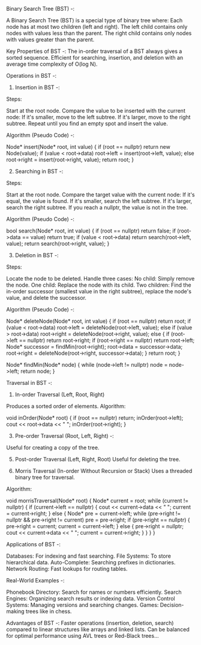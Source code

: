 Binary Search Tree (BST) -: 

A Binary Search Tree (BST) is a special type of binary tree where:
Each node has at most two children (left and right).
The left child contains only nodes with values less than the parent.
The right child contains only nodes with values greater than the parent.

Key Properties of BST -: 
The in-order traversal of a BST always gives a sorted sequence.
Efficient for searching, insertion, and deletion with an average time complexity of O(log N).

Operations in BST -: 

1. Insertion in BST -:
   
Steps:

Start at the root node.
Compare the value to be inserted with the current node:
If it's smaller, move to the left subtree.
If it's larger, move to the right subtree.
Repeat until you find an empty spot and insert the value.


Algorithm (Pseudo Code) -: 

Node* insert(Node* root, int value) {
    if (root == nullptr) 
        return new Node(value);
    if (value < root->data)
        root->left = insert(root->left, value);
    else
        root->right = insert(root->right, value);
    return root;
}


2. Searching in BST -:
   
Steps:

Start at the root node.
Compare the target value with the current node:
If it's equal, the value is found.
If it's smaller, search the left subtree.
If it's larger, search the right subtree.
If you reach a nullptr, the value is not in the tree.

Algorithm (Pseudo Code) -: 

bool search(Node* root, int value) {
    if (root == nullptr) return false;
    if (root->data == value) return true;
    if (value < root->data) 
        return search(root->left, value);
    return search(root->right, value);
}


3. Deletion in BST -:
   
Steps:

Locate the node to be deleted.
Handle three cases:
No child: Simply remove the node.
One child: Replace the node with its child.
Two children: Find the in-order successor (smallest value in the right subtree), 
replace the node's value, and delete the successor.

Algorithm (Pseudo Code) -: 

Node* deleteNode(Node* root, int value) {
    if (root == nullptr) return root;
    if (value < root->data)
        root->left = deleteNode(root->left, value);
    else if (value > root->data)
        root->right = deleteNode(root->right, value);
    else {
        if (root->left == nullptr) return root->right;
        if (root->right == nullptr) return root->left;
        Node* successor = findMin(root->right);
        root->data = successor->data;
        root->right = deleteNode(root->right, successor->data);
    }
    return root;
}

Node* findMin(Node* node) {
    while (node->left != nullptr) node = node->left;
    return node;
}

Traversal in BST -: 

1. In-order Traversal (Left, Root, Right)
   
Produces a sorted order of elements. Algorithm:

void inOrder(Node* root) {
    if (root == nullptr) return;
    inOrder(root->left);
    cout << root->data << " ";
    inOrder(root->right);
}

3. Pre-order Traversal (Root, Left, Right) -:
   
Useful for creating a copy of the tree.

5. Post-order Traversal (Left, Right, Root)
Useful for deleting the tree.

7. Morris Traversal (In-order Without Recursion or Stack)
Uses a threaded binary tree for traversal.

Algorithm:

void morrisTraversal(Node* root) {
    Node* current = root;
    while (current != nullptr) {
        if (current->left == nullptr) {
            cout << current->data << " ";
            current = current->right;
        } else {
            Node* pre = current->left;
            while (pre->right != nullptr && pre->right != current)
                pre = pre->right;
            if (pre->right == nullptr) {
                pre->right = current;
                current = current->left;
            } else {
                pre->right = nullptr;
                cout << current->data << " ";
                current = current->right;
            }
        }
    }
}


Applications of BST -: 

Databases: For indexing and fast searching.
File Systems: To store hierarchical data.
Auto-Complete: Searching prefixes in dictionaries.
Network Routing: Fast lookups for routing tables.

Real-World Examples -:

Phonebook Directory: Search for names or numbers efficiently.
Search Engines: Organizing search results or indexing data.
Version Control Systems: Managing versions and searching changes.
Games: Decision-making trees like in chess.

Advantages of BST -: 
Faster operations (insertion, deletion, search) compared to linear 
structures like arrays and linked lists.
Can be balanced for optimal performance using AVL trees or Red-Black trees...

